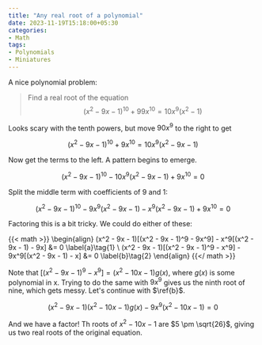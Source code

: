 ```yaml
---
title: "Any real root of a polynomial"
date: 2023-11-19T15:18:00+05:30
categories:
- Math 
tags:
- Polynomials
- Miniatures
---
```


A nice polynomial problem: 

> Find a real root of the equation 
> $$(x^2 - 9x - 1)^{10} + 99x^{10} = 10x^9(x^2-1)$$

Looks scary with the tenth powers, but move $90x^9$ to the right to get 

$$(x^2 - 9x - 1)^{10} + 9x^{10} = 10x^9(x^2 - 9x - 1)$$

Now get the terms to the left. A pattern begins to emerge.

$$(x^2 - 9x - 1)^{10} - 10x^9(x^2 - 9x - 1) + 9x^{10} = 0$$

Split the middle term with coefficients of $9$ and $1$:

$$(x^2 - 9x - 1)^{10} - 9x^9(x^2 - 9x - 1) - x^9(x^2 - 9x - 1) + 9x^{10} = 0$$

Factoring this is a bit tricky. We could do either of these:

{{< math >}}
\begin{align}
(x^2 - 9x - 1)[(x^2 - 9x - 1)^9 - 9x^9] - x^9[(x^2 - 9x - 1) - 9x] &= 0 \label{a}\tag{1} \\
(x^2 - 9x - 1)[(x^2 - 9x - 1)^9 - x^9] - 9x^9[(x^2 - 9x - 1) - x] &= 0 \label{b}\tag{2}
\end{align}
{{</ math >}}

Note that $[(x^2 - 9x - 1)^9 - x^9] = (x^2 - 10x - 1)g(x)$, where $g(x)$ is some 
polynomial in x. Trying to do the same with $9x^9$ gives us the ninth root of 
nine, which gets messy. Let's continue with $\ref{b}$.

$$(x^2 - 9x - 1)(x^2 - 10x - 1)g(x) - 9x^9(x^2 - 10x - 1) = 0$$

And we have a factor! Th roots of $x^2 - 10x - 1$ are $5 \pm \sqrt{26}$, giving 
us two real roots of the original equation.

